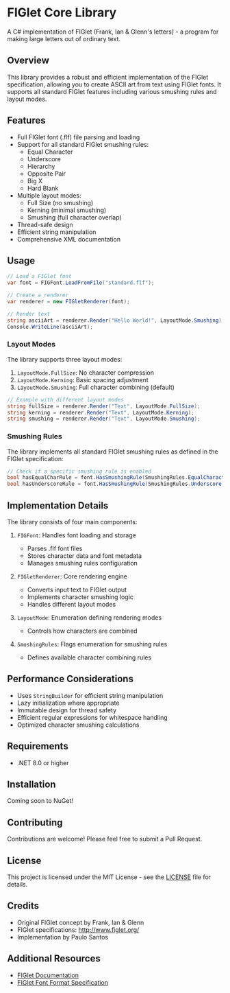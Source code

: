 # FIGlet Core Library

A C# implementation of FIGlet (Frank, Ian & Glenn's letters) - a program for making large letters out of ordinary text.

## Overview

This library provides a robust and efficient implementation of the FIGlet specification, allowing you to create ASCII art from text using FIGlet fonts. It supports all standard FIGlet features including various smushing rules and layout modes.

## Features

- Full FIGlet font (.flf) file parsing and loading
- Support for all standard FIGlet smushing rules:
  - Equal Character
  - Underscore
  - Hierarchy
  - Opposite Pair
  - Big X
  - Hard Blank
- Multiple layout modes:
  - Full Size (no smushing)
  - Kerning (minimal smushing)
  - Smushing (full character overlap)
- Thread-safe design
- Efficient string manipulation
- Comprehensive XML documentation

## Usage

```csharp
// Load a FIGlet font
var font = FIGFont.LoadFromFile("standard.flf");

// Create a renderer
var renderer = new FIGletRenderer(font);

// Render text
string asciiArt = renderer.Render("Hello World!", LayoutMode.Smushing);
Console.WriteLine(asciiArt);
```

### Layout Modes

The library supports three layout modes:

1. `LayoutMode.FullSize`: No character compression
2. `LayoutMode.Kerning`: Basic spacing adjustment
3. `LayoutMode.Smushing`: Full character combining (default)

```csharp
// Example with different layout modes
string fullSize = renderer.Render("Text", LayoutMode.FullSize);
string kerning = renderer.Render("Text", LayoutMode.Kerning);
string smushing = renderer.Render("Text", LayoutMode.Smushing);
```

### Smushing Rules

The library implements all standard FIGlet smushing rules as defined in the FIGlet specification:

```csharp
// Check if a specific smushing rule is enabled
bool hasEqualCharRule = font.HasSmushingRule(SmushingRules.EqualCharacter);
bool hasUnderscoreRule = font.HasSmushingRule(SmushingRules.Underscore);
```

## Implementation Details

The library consists of four main components:

1. `FIGFont`: Handles font loading and storage
   - Parses .flf font files
   - Stores character data and font metadata
   - Manages smushing rules configuration

2. `FIGletRenderer`: Core rendering engine
   - Converts input text to FIGlet output
   - Implements character smushing logic
   - Handles different layout modes

3. `LayoutMode`: Enumeration defining rendering modes
   - Controls how characters are combined

4. `SmushingRules`: Flags enumeration for smushing rules
   - Defines available character combining rules

## Performance Considerations

- Uses `StringBuilder` for efficient string manipulation
- Lazy initialization where appropriate
- Immutable design for thread safety
- Efficient regular expressions for whitespace handling
- Optimized character smushing calculations

## Requirements

- .NET 8.0 or higher

## Installation

Coming soon to NuGet!

## Contributing

Contributions are welcome! Please feel free to submit a Pull Request.

## License

This project is licensed under the MIT License - see the [LICENSE](LICENSE) file for details.

## Credits

- Original FIGlet concept by Frank, Ian & Glenn
- FIGlet specifications: http://www.figlet.org/
- Implementation by Paulo Santos

## Additional Resources

- [FIGlet Documentation](http://www.figlet.org/figlet_documentation.html)
- [FIGlet Font Format Specification](http://www.jave.de/figlet/figfont.html)